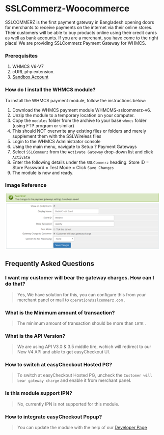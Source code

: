 # SSLCommerz-Woocommerce

SSLCOMMERZ is the first payment gateway in Bangladesh opening doors for merchants to receive payments on the internet via their online stores. Their customers will be able to buy products online using their credit cards as well as bank accounts. If you are a merchant, you have come to the right place! We are providing SSLCommerz Payment Gateway for WHMCS.

### Prerequisites

1. WHMCS V6-V7
2. cURL php extension.
3. [Sandbox Account](https://developer.sslcommerz.com/registration/ "SSLCommerz Sandbox Registration")

### How do I install the WHMCS module?

To install the WHMCS payment module, follow the instructions below:

1. Download the WHMCS payment module WHMCMS-sslcommerz-v6.
2. Unzip the module to a temporary location on your computer.
3. Copy the `modules` folder from the archive to your base `whmcs` folder (using FTP program or similar)
4. This should NOT overwrite any existing files or folders and merely supplement them with the SSLWireless files
5. Login to the WHMCS Administrator console
6. Using the main menu, navigate to Setup ? Payment Gateways
7. Select `SSLCommerz` from the `Activate Gateway` drop-down list and click `Activate`
8. Enter the following details under the `SSLCommerz` heading: 
Store ID = <Integration page>
Store Password = <Integration page>
Test Mode =
Click `Save Changes`
9. The module is now and ready.

### Image Reference

![Payments Menu](images/config.png)

## Frequently Asked Questions

### I want my customer will bear the gateway charges. How can I do that?
> Yes, We have solution for this, you can configure this from your merchant panel or mail to `operation@sslcommerz.com` .

### What is the Minimum amount of transaction?
> The minimum amount of transaction should be more than `10TK` .

### What is the API Version?
> We are using API V3.0 & 3.5 middle tire, wchich will redirect to our New V4 API and able to get easyCheckout UI.

### How to switch at easyCheckout Hosted PG?
> To switch at easyCheckout Hosted PG, uncheck the `Customer will bear gateway charge` and enable it from merchant panel.

### Is this module support IPN?
> No, currently IPN is not supported for this module.

### How to integrate easyCheckout Popup?
> You can update the module with the help of our [Developer Page](https://developer.sslcommerz.com/doc/v4/#easy-chechout "SSLCommerz Developer Page")
